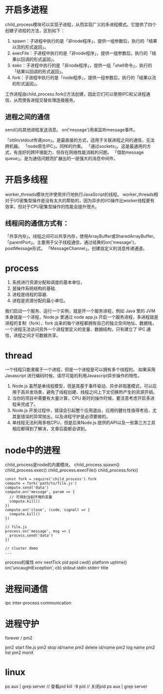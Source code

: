 # 开启多进程

child_process模块可以实现子进程，从而实现广义的多进程模式。它提供了四个创建子进程的方法，区别如下：

1. spawn：子进程中执行的是「非node程序」，提供一组参数后，执行的「结果以流的形式返回」。
1. execFile：子进程中执行的是「非node程序」，提供一组参数后，执行的「结果以回调的形式返回」。
1. exec：子进程中执行的是「非node程序」，提供一组「shell命令」，执行的「结果以回调的形式返回」。
1. fork：子进程中执行的是「node程序」，提供一组参数后，执行的「结果以流的形式返回」。

工作进程由child_process.fork()方法创建，因此它们可以使用IPC和父进程通信，从而使各进程交替处理连接服务。

## 进程之间的通信

send()向其他进程发送消息。
on('nessage')用来监听message事件。

「stdin/stdout传递json」。是最直接的方式，适用于关联进程之间的通信，无法跨机器。
「node原生IPC」。同样的约束。
「通过sockets」。这是最通用的方式，有良好的跨环境能力，但存在网络性能消耗的问题。
「借助message queue」。是为通信问题而扩展出的一层强大的消息中间件。

# 开启多线程

worker_threads模块允许使用并行地执行JavaScript的线程。
worker_threads相对于I/O密集型操作是没有太大的帮助的，因为异步的I/O操作比worker线程更有效率，但对于CPU密集型操作的性能会提升很大。

## 线程间的通信方式有：

「共享内存」。线程之间可以共享内存，使用ArrayBuffer或SharedArrayBuffer。
「parentPort」。主要用于父子线程通信，通过经典的on('message')，postMessage形式。
「MessageChannel」。创建自定义的消息传递通道。

# process

1. 系统进行资源分配和调度的基本单位，
2. 是操作系统结构的基础.
3. 进程是线程的容器.
4. 进程是资源分配的最小单位。

我们启动一个服务、运行一个实例，就是开一个服务进程，例如 Java 里的 JVM 本身就是一个进程，Node.js 里通过 node app.js 开启一个服务进程，多进程就是进程的复制（fork），fork 出来的每个进程都拥有自己的独立空间地址、数据栈，一个进程无法访问另外一个进程里定义的变量、数据结构，只有建立了 IPC 通信，进程之间才可数据共享。





# thread

一个线程只能隶属于一个进程，但是一个进程是可以拥有多个线程的。
如果采用 Javascript 进行编码时候，请尽可能的利用Javascript异步操作的特性。

1. Node.js 虽然是单线程模型，但是其基于事件驱动、异步非阻塞模式，可以应用于高并发场景，避免了线程创建、线程之间上下文切换所产生的资源开销。
2. 当你的项目中需要有大量计算，CPU 耗时的操作时候，要注意考虑开启多进程来完成了。
3. Node.js 开发过程中，错误会引起整个应用退出，应用的健壮性值得考验，尤其是错误的异常抛出，以及进程守护是必须要做的。
4. 单线程无法利用多核CPU，但是后来Node.js 提供的API以及一些第三方工具相应都得到了解决，文章后面都会讲到。

# node中的进程

child_process是node的内置模块。
child_process.spawn()
child_process.exec()
child_process.execFile()
child_process.fork()

```
const fork = require('child_process').fork
compute = fork('path/to/file.js')
compute.send('data')
compute.on('message', param => {
  // 可得到当前环境的变量
  compute.kill()
})
compute.on('close', (code, signal) => {
  compute.kill()
})

// file.js
process.on('message', msg => {
  process.send('data')
})
```

```
// cluster demo
...
```

process的属性
env
nextTick
pid
ppid
cwd()
platform
uptime()
on('uncaughtException', cb)
stdout
stdin
stderr
title

# 进程间通信

ipc inter-process communication

# 进程守护

forever / pm2

pm2 start file.js
pm2 stop id/name
pm2 delete id/name
pm2 log name
pm2 list
pm2 monit

# linux

ps aux | grep server // 查看pid
kill -9 pid // 关闭pid
ps aux | grep server


